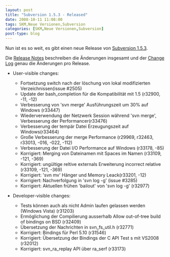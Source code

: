 ```yaml
---
layout: post
title: "Subversion 1.5.3 - Released"
date: 2008-10-11 11:08:00
tags: SKM,Neue Versionen,Subversion
categories: [SKM,Neue Versionen,Subversion]
post-type: blog
---
```

Nun ist es so weit, es gibt einen neue Release von [Subversion 1.5.3](http://subversion.tigris.org/servlets/NewsItemView?newsItemID=2164 "Subversion 1.5.3").

Die [Release Notes](http://subversion.tigris.org/svn_1.5_releasenotes.html "Release Notes") beschreiben die Änderungen insgesamt und der 
[Change Log](http://svn.collab.net/repos/svn/tags/1.5.3/CHANGES "Change Log") genau die Änderungen pro Release.


+ User-visible changes:
  + Fortsetzung switch nach der löschung von lokal modifizierten Verzeichnissen(issue #2505)
  + Update der bash_completion für die Kompatibilität mit 1.5 (r32900, -11, -12)
  + Verbesserung von 'svn merge' Ausführungszeit um 30% auf Windows (r33447)
  + Wiederverwendung der Netzwerk Session während 'svn merge', Verbesserung der Performancer(r33476)
  + Verbesserung der tempär Datei Erzeugungszeit auf Windows(r33464)
  + Große Verbesserung der merge Performance (r29969, r32463, r33013, -016, -022, -112)
  + Verbesserung der Datei I/O Performance auf Windows (r33178, -85)
  + Korrigiert: Merging von Dateinamen mit Spaces im Namen  (r33109, -121, -369)
  + Korrigiert: ungültige reltive externals Erweiterung incorrect relative (r33109, -121, -369)
  + Korrigiert: 'svn mv' Hänger und Memory Leack(r33201, -12)
  + Korrigiert: Nachverfolgung in 'svn log -g' (issue #3285)
  + Korrigiert: Aktuellen frühen 'bailout' von 'svn log -g' (r32977)

+ Developer-visible changes:
  + Tests können auch als nicht Admin laufen gelassen werden (Windows Vista) (r31203)
  + Ermöglichung der Compilierung ausserhalb Allow out-of-tree build of bindings on BSD (r32409)
  + Übersetzung der Nachrichten  in svn_fs_util.h (r32771)
  + Korrigiert: Bindings für Perl 5.10 (r31546)
  + Korrigiert: Übersetzung der Bindings der C API Test s mit VS2008 (r32012)
  + Korrigiert: svn_ra_replay API über ra_serf (r33173)

